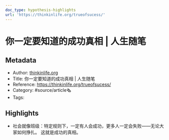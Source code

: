 ```yaml
---
doc_type: hypothesis-highlights
url: 'https://thinkinlife.org/trueofsucess/'
---
```

# 你一定要知道的成功真相 | 人生随笔
## Metadata
- Author: [thinkinlife.org]()
- Title: 你一定要知道的成功真相 | 人生随笔
- Reference: https://thinkinlife.org/trueofsucess/
- Category: #source/article🗞
- Tags:
## Highlights
- 社会就像班级：特定规则下，一定有人会成功，更多人一定会失败——无论大家如何挣扎。 这就是成功的真相。


